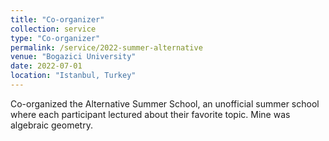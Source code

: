 ```yaml
---
title: "Co-organizer"
collection: service
type: "Co-organizer"
permalink: /service/2022-summer-alternative
venue: "Bogazici University"
date: 2022-07-01
location: "Istanbul, Turkey"
---
```


Co-organized the Alternative Summer School, an unofficial summer school where each participant lectured about their favorite topic. Mine was algebraic geometry.